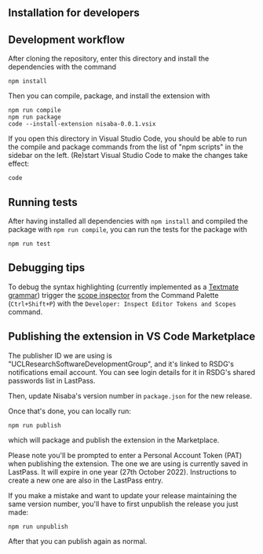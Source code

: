## Installation for developers

## Development workflow

After cloning the repository, enter this directory and install the dependencies
with the command

```
npm install
```

Then you can compile, package, and install the extension with

```
npm run compile
npm run package
code --install-extension nisaba-0.0.1.vsix
```

If you open this directory in Visual Studio Code, you should be able to run the
compile and package commands from the list of "npm scripts" in the sidebar on
the left.  (Re)start Visual Studio Code to make the changes take effect:

```
code
```

## Running tests

After having installed all dependencies with `npm install` and compiled the
package with `npm run compile`, you can run the tests for the package with

```
npm run test
```

## Debugging tips

To debug the syntax highlighting (currently implemented as a [Textmate
grammar](https://code.visualstudio.com/api/language-extensions/syntax-highlight-guide))
trigger the [scope
inspector](https://code.visualstudio.com/api/language-extensions/syntax-highlight-guide#scope-inspector)
from the Command Palette (`Ctrl+Shift+P`) with the `Developer: Inspect Editor
Tokens and Scopes` command.

## Publishing the extension in VS Code Marketplace

The publisher ID we are using is "UCLResearchSoftwareDevelopmentGroup", and it's linked to RSDG's notifications email account. You can see login details for it in RSDG's shared passwords list in LastPass.

Then, update Nisaba's version number in `package.json` for the new release.

Once that's done, you can locally run:

```
npm run publish
```

which will package and publish the extension in the Marketplace.

Please note you'll be prompted to enter a Personal Account Token (PAT) when publishing the extension. The one we are using is currently saved in LastPass. It will expire in one year (27th October 2022). Instructions to create a new one are also in the LastPass entry.

If you make a mistake and want to update your release maintaining the same version number, you'll have to first unpublish the release you just made:

```
npm run unpublish
```

After that you can publish again as normal.